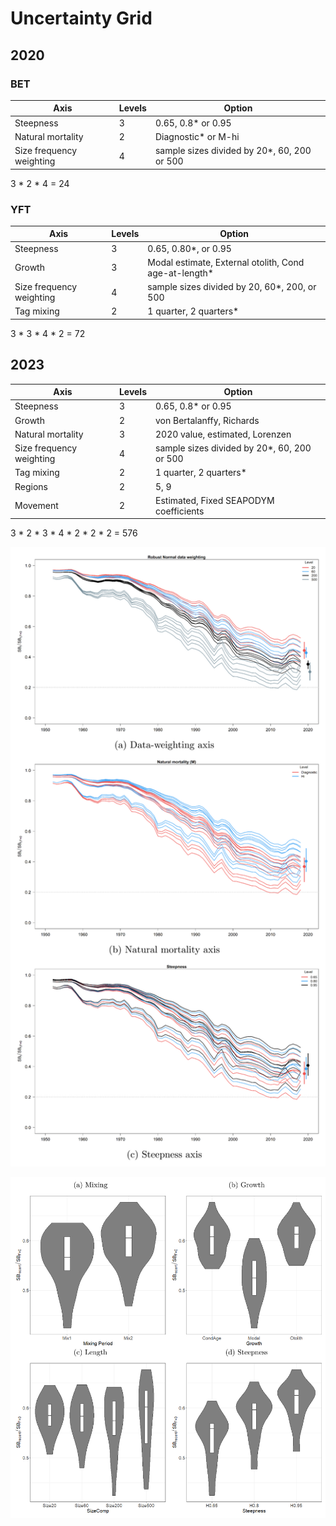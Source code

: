 # Uncertainty Grid

## 2020

### BET

Axis                     | Levels | Option
------------------------ | ------ | -------------------------------------------
Steepness                |      3 | 0.65, 0.8* or 0.95
Natural mortality        |      2 | Diagnostic* or M-hi
Size frequency weighting |      4 | sample sizes divided by 20*, 60, 200 or 500

3 * 2 * 4 = 24

### YFT

Axis                     | Levels | Option
------------------------ | ------ | -----------------------------------------------------
Steepness                |      3 | 0.65, 0.80*, or 0.95
Growth                   |      3 | Modal estimate, External otolith, Cond age-at-length*
Size frequency weighting |      4 | sample sizes divided by 20, 60*, 200, or 500
Tag mixing               |      2 | 1 quarter, 2 quarters*

3 * 3 * 4 * 2 = 72

## 2023

Axis                     | Levels | Option
------------------------ | ------ | -----------------------------------------------------
Steepness                |      3 | 0.65, 0.8* or 0.95
Growth                   |      2 | von Bertalanffy, Richards
Natural mortality        |      3 | 2020 value, estimated, Lorenzen
Size frequency weighting |      4 | sample sizes divided by 20*, 60, 200 or 500
Tag mixing               |      2 | 1 quarter, 2 quarters*
Regions                  |      2 | 5, 9
Movement                 |      2 | Estimated, Fixed SEAPODYM coefficients

3 * 2 * 3 * 4 * 2 * 2 * 2 = 576

<p><img src="bet_2020_figure_36.png" width="1000">

<p><img src="yft_2020_figure_51.png" width="1000">
